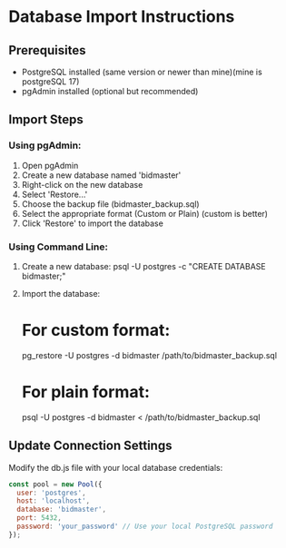 # Database Import Instructions

## Prerequisites
- PostgreSQL installed (same version or newer than mine)(mine is postgreSQL 17)
- pgAdmin installed (optional but recommended)

## Import Steps

### Using pgAdmin:
1. Open pgAdmin
2. Create a new database named 'bidmaster'
3. Right-click on the new database
4. Select 'Restore...'
5. Choose the backup file (bidmaster_backup.sql)
6. Select the appropriate format (Custom or Plain) (custom is better)
7. Click 'Restore' to import the database

### Using Command Line:
1. Create a new database:
   psql -U postgres -c "CREATE DATABASE bidmaster;"

2. Import the database:
   # For custom format:
   pg_restore -U postgres -d bidmaster /path/to/bidmaster_backup.sql

   # For plain format:
   psql -U postgres -d bidmaster < /path/to/bidmaster_backup.sql

## Update Connection Settings
Modify the db.js file with your local database credentials:

```javascript
const pool = new Pool({
  user: 'postgres',
  host: 'localhost',
  database: 'bidmaster',
  port: 5432,
  password: 'your_password' // Use your local PostgreSQL password
});